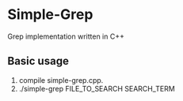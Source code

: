 # Simple-Grep
Grep implementation written in C++

## Basic usage
1. compile simple-grep.cpp.
2. ./simple-grep FILE_TO_SEARCH SEARCH_TERM
